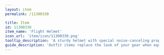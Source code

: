 ```yaml
---
layout: item
permalink: /11300330

title: Item
id: 11300330
item_name: 'Flight Helmet'
icon_url: 'item/icon/11300330.png'
tooltip_description: 'A sturdy helmet with special noise-canceling properties.'
guide_description: 'Outfit items replace the look of your gear when equipped.'
---
```

